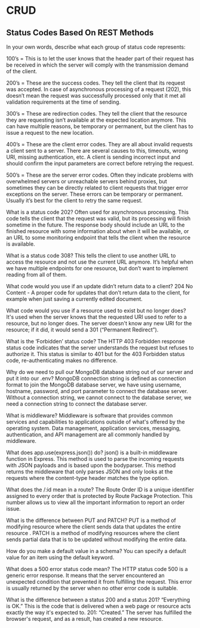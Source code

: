 # CRUD

## Status Codes Based On REST Methods

In your own words, describe what each group of status code represents:

100’s = This is to let the user knows that the header part of their request has be received in which the server will comply with the transmission demand of the client.

200’s = These are the success codes. They tell the client that its request was accepted. In case of asynchronous processing of a request (202), this doesn’t mean the request was successfully processed only that it met all validation requirements at the time of sending.

300’s = These are redirection codes. They tell the client that the resource they are requesting isn’t available at the expected location anymore. This can have multiple reasons, be temporary or permanent, but the client has to issue a request to the new location.

400’s = These are the client error codes. They are all about invalid requests a client sent to a server. There are several causes to this, timeouts, wrong URI, missing authentication, etc. A client is sending incorrect input and should confirm the input parameters are correct before retrying the request.

500’s = These are the server error codes. Often they indicate problems with overwhelmed servers or unreachable servers behind proxies, but sometimes they can be directly related to client requests that trigger error exceptions on the server. These errors can be temporary or permanent. Usually it’s best for the client to retry the same request.

What is a status code 202? Often used for asynchronous processing. This code tells the client that the request was valid, but its processing will finish sometime in the future. The response body should include an URL to the finished resource with some information about when it will be available, or an URL to some monitoring endpoint that tells the client when the resource is available.

What is a status code 308? This tells the client to use another URL to access the resource and not use the current URL anymore. It’s helpful when we have multiple endpoints for one resource, but don’t want to implement reading from all of them.

What code would you use if an update didn’t return data to a client? 204 No Content - A proper code for updates that don’t return data to the client, for example when just saving a currently edited document.

What code would you use if a resource used to exist but no longer does? It's used when the server knows that the requested URI used to refer to a resource, but no longer does. The server doesn't know any new URI for the resource; if it did, it would send a 301 (“Permanent Redirect”).

What is the ‘Forbidden’ status code? The HTTP 403 Forbidden response status code indicates that the server understands the request but refuses to authorize it. This status is similar to 401 but for the 403 Forbidden status code, re-authenticating makes no difference.

Why do we need to pull our MongoDB database string out of our server and put it into our .env? MongoDB connection string is defined as connection format to join the MongoDB database server, we have using username, hostname, password, and port parameter to connect the database server. Without a connection string, we cannot connect to the database server, we need a connection string to connect the database server.

What is middleware? Middleware is software that provides common services and capabilities to applications outside of what's offered by the operating system. Data management, application services, messaging, authentication, and API management are all commonly handled by middleware.

What does app.use(express.json()) do? json() is a built-in middleware function in Express. This method is used to parse the incoming requests with JSON payloads and is based upon the bodyparser. This method returns the middleware that only parses JSON and only looks at the requests where the content-type header matches the type option.

What does the /:id mean in a route? The Route Order ID is a unique identifier assigned to every order that is protected by Route Package Protection. This number allows us to view all the important information to report an order issue.

What is the difference between PUT and PATCH? PUT is a method of modifying resource where the client sends data that updates the entire resource . PATCH is a method of modifying resources where the client sends partial data that is to be updated without modifying the entire data.

How do you make a default value in a schema? You can specify a default value for an item using the default keyword.

What does a 500 error status code mean? The HTTP status code 500 is a generic error response. It means that the server encountered an unexpected condition that prevented it from fulfilling the request. This error is usually returned by the server when no other error code is suitable.

What is the difference between a status 200 and a status 201? “Everything is OK.” This is the code that is delivered when a web page or resource acts exactly the way it's expected to. 201: “Created.” The server has fulfilled the browser's request, and as a result, has created a new resource.